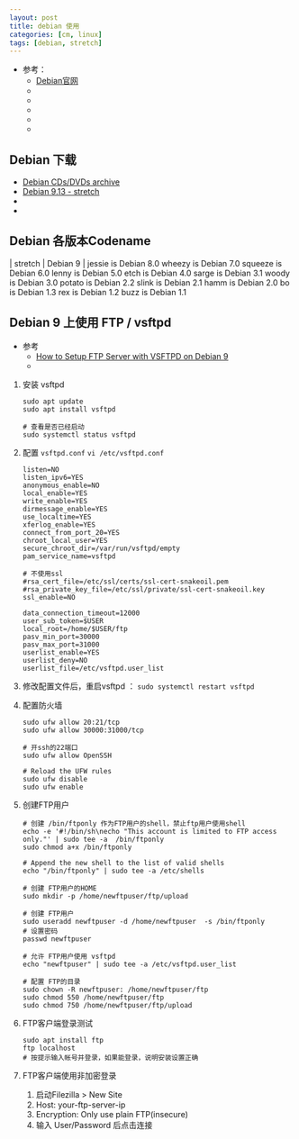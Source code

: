 ```yaml
---
layout: post
title: debian 使用
categories: [cm, linux]
tags: [debian, stretch]
---
```


* 参考： 
    * [Debian官网](https://www.debian.org/)
    * []()
    * []()
    * []()
    * []()
    * []()


## Debian 下载

* [Debian CDs/DVDs archive](https://cdimage.debian.org/cdimage/archive/)
* [Debian 9.13 - stretch](https://cdimage.debian.org/cdimage/archive/9.13.0/)
* []()
* []()

## Debian 各版本Codename

| stretch | Debian 9 |
jessie is Debian 8.0
wheezy is Debian 7.0
squeeze is Debian 6.0
lenny is Debian 5.0
etch is Debian 4.0
sarge is Debian 3.1
woody is Debian 3.0
potato is Debian 2.2
slink is Debian 2.1
hamm is Debian 2.0
bo is Debian 1.3
rex is Debian 1.2
buzz is Debian 1.1




## Debian 9 上使用 FTP / vsftpd

* 参考
    * [How to Setup FTP Server with VSFTPD on Debian 9](https://linuxize.com/post/how-to-setup-ftp-server-with-vsftpd-on-debian-9/)
    * []()


1. 安装 vsftpd
    ~~~
    sudo apt update
    sudo apt install vsftpd

    # 查看是否已经启动
    sudo systemctl status vsftpd
    ~~~

1. 配置 `vsftpd.conf`
    `vi /etc/vsftpd.conf`
    ~~~
    listen=NO
    listen_ipv6=YES
    anonymous_enable=NO
    local_enable=YES
    write_enable=YES
    dirmessage_enable=YES
    use_localtime=YES
    xferlog_enable=YES
    connect_from_port_20=YES
    chroot_local_user=YES
    secure_chroot_dir=/var/run/vsftpd/empty
    pam_service_name=vsftpd
    
    # 不使用ssl
    #rsa_cert_file=/etc/ssl/certs/ssl-cert-snakeoil.pem
    #rsa_private_key_file=/etc/ssl/private/ssl-cert-snakeoil.key
    ssl_enable=NO
    
    data_connection_timeout=12000
    user_sub_token=$USER
    local_root=/home/$USER/ftp
    pasv_min_port=30000
    pasv_max_port=31000
    userlist_enable=YES
    userlist_deny=NO
    userlist_file=/etc/vsftpd.user_list
    ~~~
1. 修改配置文件后，重启vsftpd ： `sudo systemctl restart vsftpd`
1. 配置防火墙
    ~~~
    sudo ufw allow 20:21/tcp
    sudo ufw allow 30000:31000/tcp

    # 开ssh的22端口
    sudo ufw allow OpenSSH

    # Reload the UFW rules
    sudo ufw disable
    sudo ufw enable
    ~~~
1. 创建FTP用户
    ~~~
    # 创建 /bin/ftponly 作为FTP用户的shell，禁止ftp用户使用shell
    echo -e '#!/bin/sh\necho "This account is limited to FTP access only."' | sudo tee -a  /bin/ftponly
    sudo chmod a+x /bin/ftponly

    # Append the new shell to the list of valid shells
    echo "/bin/ftponly" | sudo tee -a /etc/shells

    # 创建 FTP用户的HOME
    sudo mkdir -p /home/newftpuser/ftp/upload

    # 创建 FTP用户
    sudo useradd newftpuser -d /home/newftpuser  -s /bin/ftponly
    # 设置密码
    passwd newftpuser

    # 允许 FTP用户使用 vsftpd
    echo "newftpuser" | sudo tee -a /etc/vsftpd.user_list

    # 配置 FTP的目录
    sudo chown -R newftpuser: /home/newftpuser/ftp
    sudo chmod 550 /home/newftpuser/ftp
    sudo chmod 750 /home/newftpuser/ftp/upload
    ~~~
1. FTP客户端登录测试
    ~~~
    sudo apt install ftp
    ftp localhost
    # 按提示输入帐号并登录，如果能登录，说明安装设置正确
    ~~~
1. FTP客户端使用非加密登录
    1. 启动Filezilla \> New Site
    1. Host: your-ftp-server-ip
    1. Encryption: Only use plain FTP(insecure)
    1. 输入 User/Password 后点击连接












































